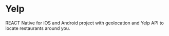 # Yelp
REACT Native for iOS and Android project with geolocation and Yelp API to locate restaurants around you.
